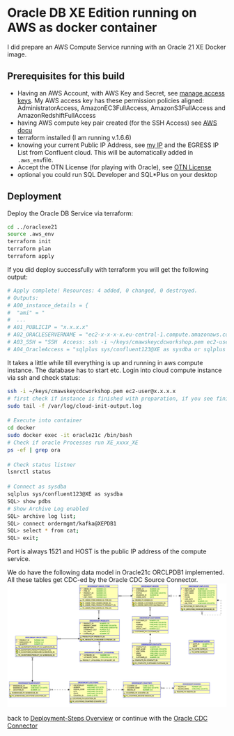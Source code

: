 # Oracle DB XE Edition running on AWS as docker container

I did prepare an AWS Compute Service running with an Oracle 21 XE Docker image.

## Prerequisites for this build

* Having an AWS Account, with AWS Key and Secret, see [manage access keys](https://docs.aws.amazon.com/IAM/latest/UserGuide/id_credentials_access-keys.html). My AWS access key has these permission policies aligned: AdministratorAccess, AmazonEC3FullAccess, AmazonS3FullAccess and AmazonRedshiftFullAccess
* having AWS compute key pair created (for the SSH Access) see [AWS docu](https://docs.aws.amazon.com/AWSEC2/latest/UserGuide/create-key-pairs.html)
* terraform installed (I am running v.1.6.6)
* knowing your current Public IP Address, see [my IP](https://www.myip.com/) and the EGRESS IP List from Confluent cloud. This will be automatically added in `.aws_env`file.
* Accept the OTN License (for playing with Oracle), see [OTN License](https://www.oracle.com/downloads/licenses/standard-license.html)
* optional you could run SQL Developer and SQL*Plus on your desktop

## Deployment

Deploy the Oracle DB Service via terraform:

```bash
cd ../oraclexe21
source .aws_env
terraform init 
terraform plan
terraform apply
``` 

If you did deploy successfully with terraform you will get the following output:

```bash
# Apply complete! Resources: 4 added, 0 changed, 0 destroyed.
# Outputs:
# A00_instance_details = {
#  "ami" = "
#  ...
# A01_PUBLICIP = "x.x.x.x"
# A02_ORACLESERVERNAME = "ec2-x-x-x-x.eu-central-1.compute.amazonaws.com"
# A03_SSH = "SSH  Access: ssh -i ~/keys/cmawskeycdcworkshop.pem ec2-user@18.195.50.248 "
# A04_OracleAccess = "sqlplus sys/confluent123@XE as sysdba or sqlplus sys/confluent123@XEPDB1 as sysdba or sqlplus ordermgmt/kafka@XEPDB1  # Port:1521  HOST:x.x.x.x"
```

It takes a little while till everything is up and running in aws compute instance. The database has to start etc. 
Login into cloud compute instance via ssh and check status:

```bash 
ssh -i ~/keys/cmawskeycdcworkshop.pem ec2-user@x.x.x.x
# first check if instance is finished with preparation, if you see finish, then everything should be complete
sudo tail -f /var/log/cloud-init-output.log 

# Execute into container
cd docker
sudo docker exec -it oracle21c /bin/bash
# Check if oracle Processes run XE_xxxx_XE
ps -ef | grep ora

# Check status listner
lsnrctl status

# Connect as sysdba
sqlplus sys/confluent123@XE as sysdba
SQL> show pdbs
# Show Archive Log enabled
SQL> archive log list;
SQL> connect ordermgmt/kafka@XEPDB1
SQL> select * from cat;
SQL> exit;
```

Port is always 1521 and HOST is the public IP address of the compute service.

We do have the following data model in Oracle21c ORCLPDB1 implemented. All these tables get CDC-ed by the Oracle CDC Source Connector.
![DB Model](img/oracle21c_ERM.png)

back to [Deployment-Steps Overview](../README.MD) or continue with the [Oracle CDC Connector](../ccloud-source-oracle-cdc-connector/README.md)
